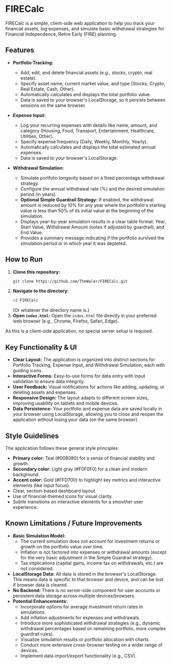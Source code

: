 # FIRECalc

FIRECalc is a simple, client-side web application to help you track your financial assets, log expenses, and simulate basic withdrawal strategies for Financial Independence, Retire Early (FIRE) planning.

## Features

*   **Portfolio Tracking:**
    *   Add, edit, and delete financial assets (e.g., stocks, crypto, real estate).
    *   Specify asset name, current market value, and type (Stocks, Crypto, Real Estate, Cash, Other).
    *   Automatically calculates and displays the total portfolio value.
    *   Data is saved to your browser's LocalStorage, so it persists between sessions on the same browser.

*   **Expense Input:**
    *   Log your recurring expenses with details like name, amount, and category (Housing, Food, Transport, Entertainment, Healthcare, Utilities, Other).
    *   Specify expense frequency (Daily, Weekly, Monthly, Yearly).
    *   Automatically calculates and displays the total estimated annual expenses.
    *   Data is saved to your browser's LocalStorage.

*   **Withdrawal Simulation:**
    *   Simulate portfolio longevity based on a fixed percentage withdrawal strategy.
    *   Configure the annual withdrawal rate (%) and the desired simulation period (in years).
    *   **Optional Simple Guardrail Strategy:** If enabled, the withdrawal amount is reduced by 10% for any year where the portfolio's starting value is less than 50% of its initial value at the beginning of the simulation.
    *   Displays year-by-year simulation results in a clear table format: Year, Start Value, Withdrawal Amount (notes if adjusted by guardrail), and End Value.
    *   Provides a summary message indicating if the portfolio survived the simulation period or in which year it was depleted.

## How to Run

1.  **Clone this repository:**
    ```bash
    git clone https://github.com/TheWaler/FIRECalc.git
    ```
2.  **Navigate to the directory:**
    ```bash
    cd FIRECalc
    ```
    (Or whatever the directory name is.)
3.  **Open `index.html`:**
    Open the `index.html` file directly in your preferred web browser (e.g., Chrome, Firefox, Safari, Edge).

As this is a client-side application, no special server setup is required.

## Key Functionality & UI

*   **Clear Layout:** The application is organized into distinct sections for Portfolio Tracking, Expense Input, and Withdrawal Simulation, each with guiding icons.
*   **Interactive Forms:** Easy-to-use forms for data entry with input validation to ensure data integrity.
*   **User Feedback:** Visual notifications for actions like adding, updating, or deleting assets and expenses.
*   **Responsive Design:** The layout adapts to different screen sizes, improving usability on tablets and mobile devices.
*   **Data Persistence:** Your portfolio and expense data are saved locally in your browser using LocalStorage, allowing you to close and reopen the application without losing your data (on the same browser).

## Style Guidelines

The application follows these general style principles:

*   **Primary color:** Teal (#008080) for a sense of financial stability and growth.
*   **Secondary color:** Light gray (#F0F0F0) for a clean and modern background.
*   **Accent color:** Gold (#FFD700) to highlight key metrics and interactive elements (like input focus).
*   Clear, section-based dashboard layout.
*   Use of financial-themed icons for visual clarity.
*   Subtle transitions on interactive elements for a smoother user experience.

## Known Limitations / Future Improvements

*   **Basic Simulation Model:**
    *   The current simulation does not account for investment returns or growth on the portfolio value over time.
    *   Inflation is not factored into expenses or withdrawal amounts (except for the very basic adjustment in the Simple Guardrail strategy).
    *   Tax implications (capital gains, income tax on withdrawals, etc.) are not considered.
*   **LocalStorage Data:** All data is stored in the browser's LocalStorage. This means data is specific to that browser and device, and can be lost if browser data is cleared.
*   **No Backend:** There is no server-side component for user accounts or persistent data storage across multiple devices/browsers.
*   **Potential Enhancements:**
    *   Incorporate options for average investment return rates in simulations.
    *   Add inflation adjustments for expenses and withdrawals.
    *   Introduce more sophisticated withdrawal strategies (e.g., dynamic withdrawal percentages based on remaining portfolio, more complex guardrail rules).
    *   Visualize simulation results or portfolio allocation with charts.
    *   Conduct more extensive cross-browser testing on a wider range of devices.
    *   Implement data import/export functionality (e.g., CSV).
